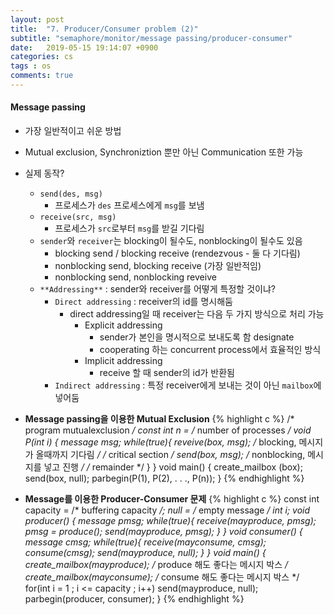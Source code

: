 ```yaml
---
layout: post
title:  "7. Producer/Consumer problem (2)"
subtitle: "semaphore/monitor/message passing/producer-consumer"
date:   2019-05-15 19:14:07 +0900
categories: cs
tags : os
comments: true
---
```


#### Message passing
- 가장 일반적이고 쉬운 방법
- Mutual exclusion, Synchroniztion 뿐만 아닌 Communication 또한 가능
- 실제 동작?
  - `send(des, msg)`
    - 프로세스가 `des` 프로세스에게 `msg`를 보냄 
  - `receive(src, msg)`
    - 프로세스가 `src`로부터 `msg`를 받길 기다림
  - `sender`와 `receiver`는 blocking이 될수도, nonblocking이 될수도 있음
    - blocking send / blocking receive (rendezvous - 둘 다 기다림)
    - nonblocking send, blocking receive (가장 일반적임)
    - nonblocking send, nonblocking reveive
  - `**Addressing**` : sender와 receiver를 어떻게 특정할 것이냐?
    - `Direct addressing` : receiver의 id를 명시해둠
      - direct addressing일 때 receiver는 다음 두 가지 방식으로 처리 가능
        - Explicit addressing
          - sender가 본인을 명시적으로 보내도록 함 designate
          - cooperating 하는 concurrent process에서 효율적인 방식
        - Implicit addressing
          - receive 할 때 sender의 id가 반환됨
    - `Indirect addressing` : 특정 receiver에게 보내는 것이 아닌 `mailbox`에 넣어둠

- **Message passing을 이용한 Mutual Exclusion**
{% highlight c %}
/* program mutualexclusion */
const int n = /* number of processes */
void P(int i)
{
    message msg;
    while(true){
        reveive(box, msg); /* blocking, 메시지가 올때까지 기다림 */
        /* critical section */
        send(box, msg);    /* nonblocking, 메시지를 넣고 진행 */
        /* remainder */
    }
}
void main()
{
    create_mailbox (box);
    send(box, null);
    parbegin(P(1), P(2), . . ., P(n));
}
{% endhighlight %} 

- **Message를 이용한 Producer-Consumer 문제**
{% highlight c %}
const int
    capacity = /* buffering capacity */;
    null = /* empty message */
int i;
void producer()
{
    message pmsg;
    while(true){
        receive(mayproduce, pmsg);
        pmsg = produce();
        send(mayproduce, pmsg);
    }
}
void consumer()
{
    message cmsg;
    while(true){
        receive(mayconsume, cmsg);
        consume(cmsg);
        send(mayproduce, null);
    }
}
void main()
{
    create_mailbox(mayproduce); /* produce 해도 좋다는 메시지 박스 */
    create_mailbox(mayconsume); /* consume 해도 좋다는 메시지 박스 */
    for(int i = 1 ; i <= capacity ; i++) send(mayproduce, null);
    parbegin(producer, consumer);
}
{% endhighlight %}